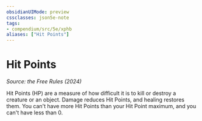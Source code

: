 ```yaml
---
obsidianUIMode: preview
cssclasses: json5e-note
tags:
- compendium/src/5e/xphb
aliases: ["Hit Points"]
---
```

# Hit Points
*Source: the Free Rules (2024)* 

Hit Points (HP) are a measure of how difficult it is to kill or destroy a creature or an object. Damage reduces Hit Points, and healing restores them. You can't have more Hit Points than your Hit Point maximum, and you can't have less than 0.